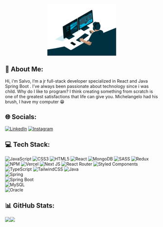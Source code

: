 <div align="center" > 
 <img src="/coding.gif" alt="image" width="45%" >
 </div>

## 💫 About Me:
Hi, i'm Salvo, I’m a jr full-stack developer specialized in React 
and Java Spring Boot . I’ve always been passionate about technology since i was child.
Why do I like to program? I think creating something from scratch is one of the greatest satisfactions that life can give you.
Michelangelo had his brush, I have my computer 😁 


## 🌐 Socials:
[![LinkedIn](https://img.shields.io/badge/LinkedIn-%230077B5.svg?logo=linkedin&logoColor=white)](https://linkedin.com/in/salvo-bisconti) 
[![Instagram](https://img.shields.io/badge/Instagram-%23E4405F.svg?logo=Instagram&logoColor=white)](https://www.instagram.com/salvo_bisco/) 

## 💻 Tech Stack:
![JavaScript](https://img.shields.io/badge/javascript-%23323330.svg?style=for-the-badge&logo=javascript&logoColor=%23F7DF1E) 
 ![CSS3](https://img.shields.io/badge/css3-%231572B6.svg?style=for-the-badge&logo=css3&logoColor=white) 
 ![HTML5](https://img.shields.io/badge/html5-%23E34F26.svg?style=for-the-badge&logo=html5&logoColor=white) 
 ![React](https://img.shields.io/badge/react-%2320232a.svg?style=for-the-badge&logo=react&logoColor=%2361DAFB) 
  ![MongoDB](https://img.shields.io/badge/MongoDB-%234ea94b.svg?style=for-the-badge&logo=mongodb&logoColor=white) 
![SASS](https://img.shields.io/badge/SASS-hotpink.svg?style=for-the-badge&logo=SASS&logoColor=white)
![Redux](https://img.shields.io/badge/redux-%23593d88.svg?style=for-the-badge&logo=redux&logoColor=white)
![NPM](https://img.shields.io/badge/NPM-%23000000.svg?style=for-the-badge&logo=npm&logoColor=white) 
  ![Vercel](https://img.shields.io/badge/vercel-%23000000.svg?style=for-the-badge&logo=vercel&logoColor=white) 
  ![Next JS](https://img.shields.io/badge/Next-black?style=for-the-badge&logo=next.js&logoColor=white) ![React Router](https://img.shields.io/badge/React_Router-CA4245?style=for-the-badge&logo=react-router&logoColor=white)
![Styled Components](https://img.shields.io/badge/styled--components-DB7093?style=for-the-badge&logo=styled-components&logoColor=white)
![TypeScript](https://img.shields.io/badge/typescript-%23007ACC.svg?style=for-the-badge&logo=typescript&logoColor=white) ![TailwindCSS](https://img.shields.io/badge/tailwindcss-%2338B2AC.svg?style=for-the-badge&logo=tailwind-css&logoColor=white)
![Java](https://img.shields.io/badge/java-%23ED8B00.svg?style=for-the-badge&logo=java&logoColor=white)  
![Spring](https://img.shields.io/badge/spring-%236DB33F.svg?style=for-the-badge&logo=spring&logoColor=white)  
![Spring Boot](https://img.shields.io/badge/springboot-%236DB33F.svg?style=for-the-badge&logo=springboot&logoColor=white)  
![MySQL](https://img.shields.io/badge/mysql-%234479A1.svg?style=for-the-badge&logo=mysql&logoColor=white)  
![Oracle](https://img.shields.io/badge/Oracle-F80000?style=for-the-badge&logo=oracle&logoColor=white)

## 📊 GitHub Stats:
 <div align="center">
  <div style="display: flex;">
    <img src="https://github-readme-stats.vercel.app/api?username=SalvoBisconti&theme=darcula&hide_border=false&include_all_commits=false&count_private=false" style="vertical-align: width="400px" />
    <img src="https://github-readme-stats.vercel.app/api/top-langs/?username=SalvoBisconti&theme=darcula&hide_border=false&include_all_commits=false&count_private=false&layout=compact" width="355px"/>
  </div>
</div>
